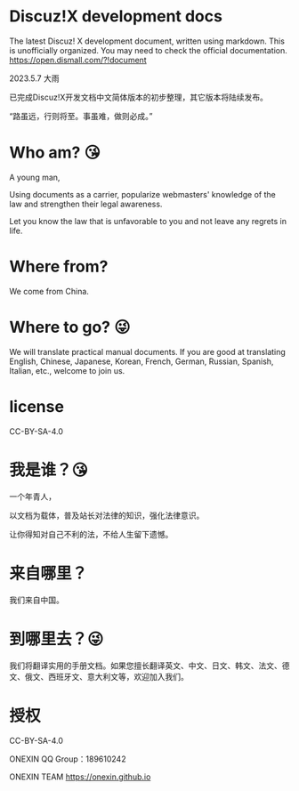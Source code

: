 # Discuz!X development docs
The latest Discuz! X development document, written using markdown. This is unofficially organized. 
You may need to check the official documentation. https://open.dismall.com/?!document

2023.5.7 大雨

已完成Discuz!X开发文档中文简体版本的初步整理，其它版本将陆续发布。

“路虽远，行则将至。事虽难，做则必成。”

# Who am? 😘
A young man, 

Using documents as a carrier, popularize webmasters' knowledge of the law and strengthen their legal awareness. 

Let you know the law that is unfavorable to you and not leave any regrets in life.

# Where from?
We come from China.

# Where to go? 😜
We will translate practical manual documents. If you are good at translating English, Chinese, Japanese, Korean, French, German, Russian, Spanish, Italian, etc., welcome to join us.

# license
CC-BY-SA-4.0


# 我是谁？😘
一个年青人，

以文档为载体，普及站长对法律的知识，强化法律意识。

让你得知对自己不利的法，不给人生留下遗憾。

# 来自哪里？
我们来自中国。

# 到哪里去？😜
我们将翻译实用的手册文档。如果您擅长翻译英文、中文、日文、韩文、法文、德文、俄文、西班牙文、意大利文等，欢迎加入我们。

# 授权
CC-BY-SA-4.0


ONEXIN QQ Group：189610242

ONEXIN TEAM https://onexin.github.io
